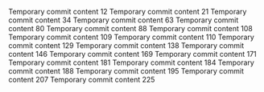 Temporary commit content 12
Temporary commit content 21
Temporary commit content 34
Temporary commit content 63
Temporary commit content 80
Temporary commit content 88
Temporary commit content 108
Temporary commit content 109
Temporary commit content 110
Temporary commit content 129
Temporary commit content 138
Temporary commit content 146
Temporary commit content 169
Temporary commit content 171
Temporary commit content 181
Temporary commit content 184
Temporary commit content 188
Temporary commit content 195
Temporary commit content 207
Temporary commit content 225
